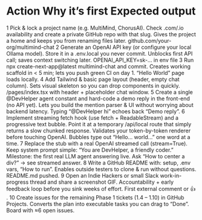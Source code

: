 #	Action	Why it’s first	Expected output
1	Pick & lock a project name (e.g. MultiMind, ChorusAI). Check .com/.io availability and create a private GitHub repo with that slug.	Gives the project a home and keeps you from renaming files later.	github.com/your-org/multimind-chat
2	Generate an OpenAI API key (or configure your local Ollama model). Store it in a .env.local you never commit.	Unblocks first API call; saves context switching later.	OPENAI_API_KEY=sk-… in env file
3	Run npx create-next-app@latest multimind-chat and commit.	Creates working scaffold in < 5 min; lets you push green CI on day 1.	“Hello World” page loads locally.
4	Add Tailwind & basic page layout (header, empty chat column).	Sets visual skeleton so you can drop components in quickly.	/pages/index.tsx with header + placeholder chat window.
5	Create a single @DevHelper agent constant and hard-code a demo reply in the front-end (no API yet).	Lets you build the mention parser & UI without worrying about backend latency.	Typing “@DevHelper hi” echoes back “Demo reply”.
6	Implement streaming fetch hook (use fetch + ReadableStream) and a progressive text bubble. Point it at a temporary /api/local route that simply returns a slow chunked response.	Validates your token-by-token renderer before touching OpenAI.	Bubbles type out “Hello… world…” one word at a time.
7	Replace the stub with a real OpenAI streamed call (stream=True). Keep system prompt simple: “You are DevHelper, a friendly coder.”	Milestone: the first real LLM agent answering live.	Ask “How to center a div?” → see streamed answer.
8	Write a GitHub README with: setup, .env vars, “How to run”.	Enables outside testers to clone & run without questions.	README.md pushed.
9	Open an Indie Hackers or small Slack work-in-progress thread and share a screenshot GIF.	Accountability + early feedback loop before you sink weeks of effort.	First external comment or 👍 .
10	Create issues for the remaining Phase 1 tickets (1.4 – 1.10) in GitHub Projects.	Converts the plan into executable tasks you can drag to “Done”.	Board with ≈6 open issues.